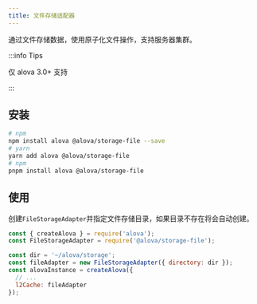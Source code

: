 ```yaml
---
title: 文件存储适配器
---
```


通过文件存储数据，使用原子化文件操作，支持服务器集群。

:::info Tips

仅 alova 3.0+ 支持

:::

## 安装

```bash
# npm
npm install alova @alova/storage-file --save
# yarn
yarn add alova @alova/storage-file
# npm
pnpm install alova @alova/storage-file
```

## 使用

创建`FileStorageAdapter`并指定文件存储目录，如果目录不存在将会自动创建。

```javascript
const { createAlova } = require('alova');
const FileStorageAdapter = require('@alova/storage-file');

const dir = '~/alova/storage';
const fileAdapter = new FileStorageAdapter({ directory: dir });
const alovaInstance = createAlova({
  // ...
  l2Cache: fileAdapter
});
```
